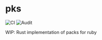 # pks
![CI](https://github.com/alexevanczuk/pks/actions/workflows/ci.yml/badge.svg)
![Audit](https://github.com/alexevanczuk/pks/actions/workflows/audit.yml/badge.svg)

WIP: Rust implementation of packs for ruby
